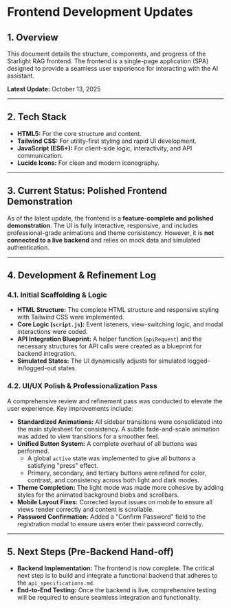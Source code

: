 # Frontend Development Updates

## 1. Overview

This document details the structure, components, and progress of the Starlight RAG frontend. The frontend is a single-page application (SPA) designed to provide a seamless user experience for interacting with the AI assistant.

**Latest Update:** October 13, 2025

---

## 2. Tech Stack

-   **HTML5:** For the core structure and content.
-   **Tailwind CSS:** For utility-first styling and rapid UI development.
-   **JavaScript (ES6+):** For client-side logic, interactivity, and API communication.
-   **Lucide Icons:** For clean and modern iconography.

---

## 3. Current Status: Polished Frontend Demonstration

As of the latest update, the frontend is a **feature-complete and polished demonstration**. The UI is fully interactive, responsive, and includes professional-grade animations and theme consistency. However, it is **not connected to a live backend** and relies on mock data and simulated authentication.

---

## 4. Development & Refinement Log

### 4.1. Initial Scaffolding & Logic

-   **HTML Structure:** The complete HTML structure and responsive styling with Tailwind CSS were implemented.
-   **Core Logic (`script.js`):** Event listeners, view-switching logic, and modal interactions were coded.
-   **API Integration Blueprint:** A helper function (`apiRequest`) and the necessary structures for API calls were created as a blueprint for backend integration.
-   **Simulated States:** The UI dynamically adjusts for simulated logged-in/logged-out states.

### 4.2. UI/UX Polish & Professionalization Pass

A comprehensive review and refinement pass was conducted to elevate the user experience. Key improvements include:

-   **Standardized Animations:** All sidebar transitions were consolidated into the main stylesheet for consistency. A subtle fade-and-scale animation was added to view transitions for a smoother feel.
-   **Unified Button System:** A complete overhaul of all buttons was performed.
    -   A global `active` state was implemented to give all buttons a satisfying "press" effect.
    -   Primary, secondary, and tertiary buttons were refined for color, contrast, and consistency across both light and dark modes.
-   **Theme Completion:** The light mode was made more cohesive by adding styles for the animated background blobs and scrollbars.
-   **Mobile Layout Fixes:** Corrected layout issues on mobile to ensure all views render correctly and content is scrollable.
-   **Password Confirmation:** Added a "Confirm Password" field to the registration modal to ensure users enter their password correctly.

---

## 5. Next Steps (Pre-Backend Hand-off)

-   **Backend Implementation:** The frontend is now complete. The critical next step is to build and integrate a functional backend that adheres to the `api_specifications.md`.
-   **End-to-End Testing:** Once the backend is live, comprehensive testing will be required to ensure seamless integration and functionality.
